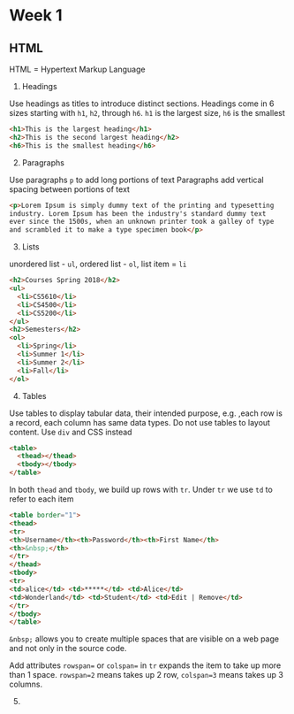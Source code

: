 # Week 1

## HTML
HTML = Hypertext Markup Language

1. Headings

  Use headings as titles to introduce distinct sections. Headings come in 6 sizes starting with `h1`, `h2`, through `h6`. `h1` is the largest size, `h6` is the smallest
``` HTML
<h1>This is the largest heading</h1>
<h2>This is the second largest heading</h2>
<h6>This is the smallest heading</h6>
```

2. Paragraphs

  Use paragraphs `p` to add long portions of text Paragraphs add vertical spacing between portions of text
``` HTML
<p>Lorem Ipsum is simply dummy text of the printing and typesetting
industry. Lorem Ipsum has been the industry's standard dummy text
ever since the 1500s, when an unknown printer took a galley of type
and scrambled it to make a type specimen book</p>
```

3. Lists

  unordered list - `ul`, ordered list - `ol`, list item = `li`
``` HTML
<h2>Courses Spring 2018</h2>
<ul>
  <li>CS5610</li>
  <li>CS4500</li>
  <li>CS5200</li>
</ul>
<h2>Semesters</h2>
<ol>
  <li>Spring</li>
  <li>Summer 1</li>
  <li>Summer 2</li>
  <li>Fall</li>
</ol>
```

4. Tables

  Use tables to display tabular data, their intended purpose, e.g. ,each row is a record, each column has same data types. Do not use tables to layout content. Use `div` and CSS instead
```HTML
<table>
  <thead></thead>
  <tbody></tbody>
</table>
```
  In both `thead` and `tbody`, we build up rows with `tr`. Under `tr` we use `td` to refer to each item
```HTML
<table border="1">
<thead>
<tr>
<th>Username</th><th>Password</th><th>First Name</th>
<th>&nbsp;</th>
</tr>
</thead>
<tbody>
<tr>
<td>alice</td> <td>*****</td> <td>Alice</td>
<td>Wonderland</td> <td>Student</td> <td>Edit | Remove</td>
</tr>
</tbody>
</table>
```
  `&nbsp;` allows you to create multiple spaces that are visible on a web page and not only in the source code.

  Add attributes `rowspan=` or `colspan=` in `tr` expands the item to take up more than 1 space. `rowspan=2` means takes up 2 row, `colspan=3` means takes up 3 columns. 



5.

